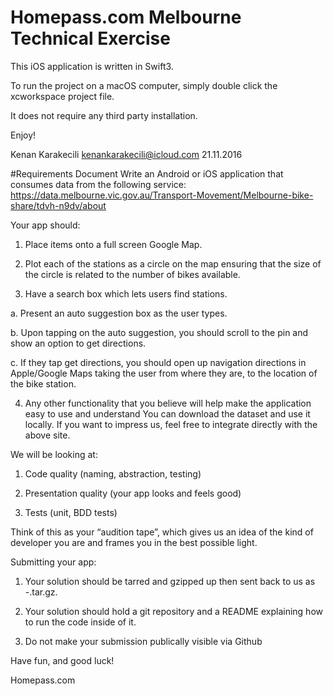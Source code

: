 # Homepass.com Melbourne Technical Exercise

This iOS application is written in Swift3.

To run the project on a macOS computer, simply double click the xcworkspace project file.

It does not require any third party installation.

Enjoy!

Kenan Karakecili
kenankarakecili@icloud.com
21.11.2016

#Requirements Document
Write an  Android or iOS application  that consumes data from the following service:
https://data.melbourne.vic.gov.au/Transport-Movement/Melbourne-bike-share/tdvh-n9dv/about

Your app should:

1.   Place items onto a full screen Google Map.

2.   Plot each of the stations as a circle on the map ensuring that the size of the circle is related to the number of bikes available.

3.   Have a search box which lets users find stations.

  a.   Present an auto suggestion box as the user types.

  b.   Upon tapping on the auto suggestion, you should scroll to the pin and show an option to get directions.
  
  c.   If they tap get directions, you should open up navigation directions in Apple/Google Maps taking the user from where they are, to the location of the bike station.

4. Any other functionality that you believe will help make the application easy to use and understand
You can download the dataset and use it locally. If you want to impress us, feel free to integrate directly with the above site.

We will be looking at:

1.   Code quality (naming, abstraction, testing)

2.   Presentation quality (your app looks and feels good)

3. Tests (unit, BDD tests)

Think of this as your “audition tape”, which gives us an idea of the kind of developer you are and frames you in the best possible light.

Submitting your app:

1. Your solution should be tarred and gzipped up then sent back to us as <firstname>-<lastname>.tar.gz.

2. Your solution should hold a git repository and a README explaining how to run the code inside of it.

3. Do not  make your submission publically visible via Github

Have fun, and good luck!

Homepass.com
